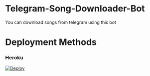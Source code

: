 # Telegram-Song-Downloader-Bot
You can download songs from telegram using this bot

  
# Deployment Methods

### Heroku

[![Deploy](https://www.herokucdn.com/deploy/button.svg)](https://heroku.com/deploy?template=https://github.com/sanila2007/Telegram-Song-Downloader-Bot)

